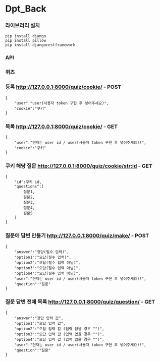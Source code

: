 # Dpt_Back

### 라이브러리 설치
    pip install django
    pip install pillow
    pip install djangorestframework

### API
### 퀴즈
### 등록 http://127.0.0.1:8000/quiz/cookie/ - POST
    {
        "user":"user(사용자 token 구현 후 넣어주세요)",
        "cookie":"쿠키"
    }
### 목록 http://127.0.0.1:8000/quiz/cookie/ - GET
    {
        "user":"현재는 user id / user(사용자 token 구현 후 넣어주세요)!",
        "cookie":"쿠키"
    }
### 쿠키 해당 질문 http://127.0.0.1:8000/quiz/cookie/<str:id> - GET
    {
        "id":쿠키 id,
        "questions":[
            질문1,
            질문2,
            질문3,
            질문4,
            질문5
        ]
    }
### 질문에 답변 만들기 http://127.0.0.1:8000/quiz/make/ - POST
    {
        "answer":"정답(필수 입력)",
        "option1":"오답(필수 입력)",
        "option2":"오답(필수 입력 아님)",
        "option3":"오답(필수 입력 아님)",
        "option4":"오답(필수 입력 아님)",
        "user":"현재는 user id / user(사용자 token 구현 후 넣어주세요)!",
        "question":"질문"
    }
### 질문 답변 전체 목록 http://127.0.0.1:8000/quiz/question/ - GET
    {
        "answer":"정답 입력 값",
        "option1":"오답 입력 값",
        "option2":"오답 입력 값 (입력 없을 경우 "")",
        "option3":"오답 입력 값 (입력 없을 경우 "")",
        "option4":"오답 입력 값 (입력 없을 경우 "")",
        "user":"현재는 user id / user(사용자 token 구현 후 넣어주세요)!",
        "question":"질문"
    }